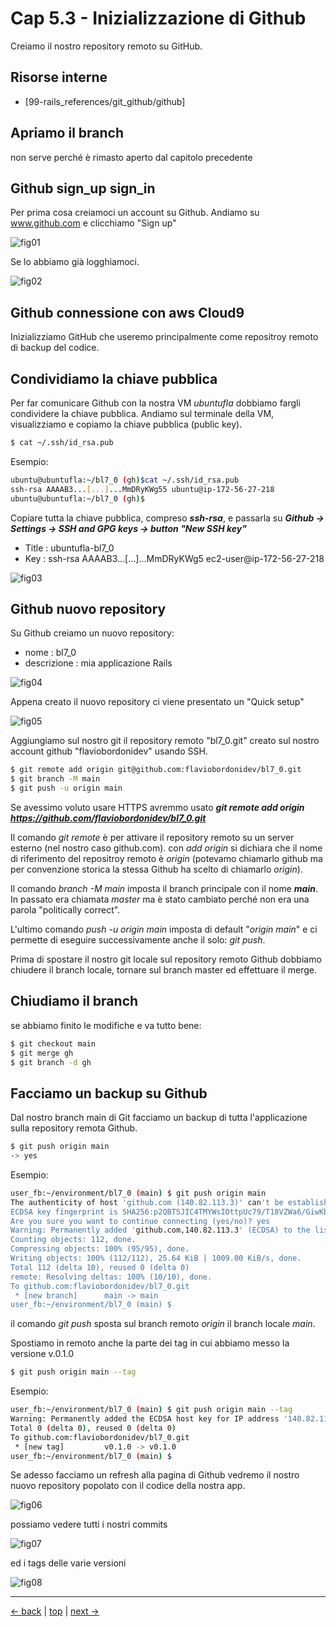# <a name="top"></a> Cap 5.3 - Inizializzazione di Github

Creiamo il nostro repository remoto su GitHub.


## Risorse interne

- [99-rails_references/git_github/github]



## Apriamo il branch

non serve perché è rimasto aperto dal capitolo precedente



## Github sign_up sign_in

Per prima cosa creiamoci un account su Github. Andiamo su www.github.com e clicchiamo "Sign up"

![fig01](https://github.com/flaviobordonidev/leanpubabrandnewcms/blob/master/01-base/05-github/03_fig01-github_signup.png)

Se lo abbiamo già logghiamoci.

![fig02](https://github.com/flaviobordonidev/leanpubabrandnewcms/blob/master/01-base/05-github/03_fig02-github_signin.png)



## Github connessione con aws Cloud9

Inizializziamo GitHub che useremo principalmente come repositroy remoto di backup del codice.



## Condividiamo la chiave pubblica

Per far comunicare Github con la nostra VM *ubuntufla* dobbiamo fargli condividere la chiave pubblica.
Andiamo sul terminale della VM, visualizziamo e copiamo la chiave pubblica (public key).

```bash
$ cat ~/.ssh/id_rsa.pub
```

Esempio:
  
```bash
ubuntu@ubuntufla:~/bl7_0 (gh)$cat ~/.ssh/id_rsa.pub
ssh-rsa AAAAB3...[...]...MmDRyKWg55 ubuntu@ip-172-56-27-218
ubuntu@ubuntufla:~/bl7_0 (gh)$
```

Copiare tutta la chiave pubblica, compreso ***ssh-rsa***, e passarla su ***Github -> Settings -> SSH and GPG keys -> button "New SSH key"***

- Title : ubuntufla-bl7_0
- Key   : ssh-rsa AAAAB3...[...]...MmDRyKWg5 ec2-user@ip-172-56-27-218

![fig03](https://github.com/flaviobordonidev/leanpubabrandnewcms/blob/master/01-base/05-github/03_fig03-github_ssh_public_key.png)



## Github nuovo repository

Su Github creiamo un nuovo repository:

- nome        : bl7_0
- descrizione : mia applicazione Rails

![fig04](https://github.com/flaviobordonidev/leanpubabrandnewcms/blob/master/01-base/05-github/03_fig04-github_new_repository.png)

Appena creato il nuovo repository ci viene presentato un "Quick setup"

![fig05](https://github.com/flaviobordonidev/leanpubabrandnewcms/blob/master/01-base/05-github/03_fig05-github_quick_setup.png)

Aggiungiamo sul nostro git il repository remoto "bl7_0.git" creato sul nostro account github "flaviobordonidev" usando SSH.

```bash
$ git remote add origin git@github.com:flaviobordonidev/bl7_0.git
$ git branch -M main
$ git push -u origin main
```

Se avessimo voluto usare HTTPS avremmo usato ***git remote add origin https://github.com/flaviobordonidev/bl7_0.git***

Il comando *git remote* è per attivare il repository remoto su un server esterno (nel nostro caso github.com).
con *add origin* si dichiara che il nome di riferimento del repositroy remoto è *origin* (potevamo chiamarlo github ma per convenzione storica la stessa Github ha scelto di chiamarlo *origin*).  

Il comando *branch -M main* imposta il branch principale con il nome ***main***. In passato era chiamata *master* ma è stato cambiato perché non era una parola "politically correct".

L'ultimo comando *push -u origin main* imposta di default "*origin main*" e ci permette di eseguire successivamente anche il solo: *git push*.

Prima di spostare il nostro git locale sul repository remoto Github dobbiamo chiudere il branch locale, tornare sul branch master ed effettuare il merge. 




## Chiudiamo il branch

se abbiamo finito le modifiche e va tutto bene:

```bash
$ git checkout main
$ git merge gh
$ git branch -d gh
```




## Facciamo un backup su Github

Dal nostro branch main di Git facciamo un backup di tutta l'applicazione sulla repository remota Github.

```bash
$ git push origin main
-> yes
```

Esempio:
  
```bash
user_fb:~/environment/bl7_0 (main) $ git push origin main
The authenticity of host 'github.com (140.82.113.3)' can't be established.
ECDSA key fingerprint is SHA256:p2QBTSJIC4TMYWsIOttpUc79/T18VZWa6/GiwKbV8QN.
Are you sure you want to continue connecting (yes/no)? yes
Warning: Permanently added 'github.com,140.82.113.3' (ECDSA) to the list of known hosts.
Counting objects: 112, done.
Compressing objects: 100% (95/95), done.
Writing objects: 100% (112/112), 25.64 KiB | 1009.00 KiB/s, done.
Total 112 (delta 10), reused 0 (delta 0)
remote: Resolving deltas: 100% (10/10), done.
To github.com:flaviobordonidev/bl7_0.git
 * [new branch]      main -> main
user_fb:~/environment/bl7_0 (main) $ 
```

il comando *git push* sposta sul branch remoto *origin* il branch locale *main*.

Spostiamo in remoto anche la parte dei tag in cui abbiamo messo la versione v.0.1.0

```bash
$ git push origin main --tag
```

Esempio:
  
```bash
user_fb:~/environment/bl7_0 (main) $ git push origin main --tag
Warning: Permanently added the ECDSA host key for IP address '140.82.114.3' to the list of known hosts.
Total 0 (delta 0), reused 0 (delta 0)
To github.com:flaviobordonidev/bl7_0.git
 * [new tag]         v0.1.0 -> v0.1.0
user_fb:~/environment/bl7_0 (main) $ 
```

Se adesso facciamo un refresh alla pagina di Github vedremo il nostro nuovo repository popolato con il codice della nostra app.

![fig06](https://github.com/flaviobordonidev/leanpubabrandnewcms/blob/master/01-base/05-github/03_fig06-github_repository_overview.png)

possiamo vedere tutti i nostri commits

![fig07](https://github.com/flaviobordonidev/leanpubabrandnewcms/blob/master/01-base/05-github/03_fig07-github_commits.png)

ed i tags delle varie versioni

![fig08](https://github.com/flaviobordonidev/leanpubabrandnewcms/blob/master/01-base/05-github/03_fig08-github_tags.png)



---

[<- back](https://github.com/flaviobordonidev/leanpubabrandnewcms/blob/master/01-base/05-github/02_00-github_readme-it.md)
 | [top](#top) |
[next ->](https://github.com/flaviobordonidev/leanpubabrandnewcms/blob/master/01-base/05-github/04_00-github-multi-users-it.md)
